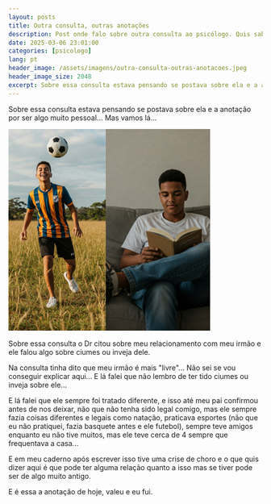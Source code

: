 ```yaml
---
layout: posts
title: Outra consulta, outras anotações
description: Post onde falo sobre outra consulta ao psicólogo. Quis saber sobre ciumes com meu irmão.
date: 2025-03-06 23:01:00
categories: [psicologo]
lang: pt
header_image: /assets/imagens/outra-consulta-outras-anotacoes.jpeg
header_image_size: 2048
excerpt: Sobre essa consulta estava pensando se postava sobre ela e a anotação por ser algo muito p...
---
```


Sobre essa consulta estava pensando se postava sobre ela e a anotação por ser algo muito pessoal... Mas vamos lá...

<img alt="Outra consulta, outras anotações" src="/assets/imagens/outra-consulta-outras-anotacoes.jpeg" width="400" height="400">

Sobre essa consulta o Dr citou sobre meu relacionamento com meu irmão e ele falou algo sobre ciumes ou inveja dele.

Na consulta tinha dito que meu irmão é mais "livre"... Não sei se vou conseguir explicar aqui... E lá falei que não lembro de ter tido ciumes ou inveja sobre ele...

E lá falei que ele sempre foi tratado diferente, e isso até meu pai confirmou antes de nos deixar, não que não tenha sido legal comigo, mas ele sempre fazia coisas diferentes e legais como natação, praticava esportes (não que eu não pratiquei, fazia basquete antes e ele futebol), sempre teve amigos enquanto eu não tive muitos, mas ele teve cerca de 4 sempre que frequentava a casa...

E em meu caderno após escrever isso tive uma crise de choro e o que quis dizer aqui é que pode ter alguma relação quanto a isso mas se tiver pode ser de algo muito antigo.

E é essa a anotação de hoje, valeu e eu fui.